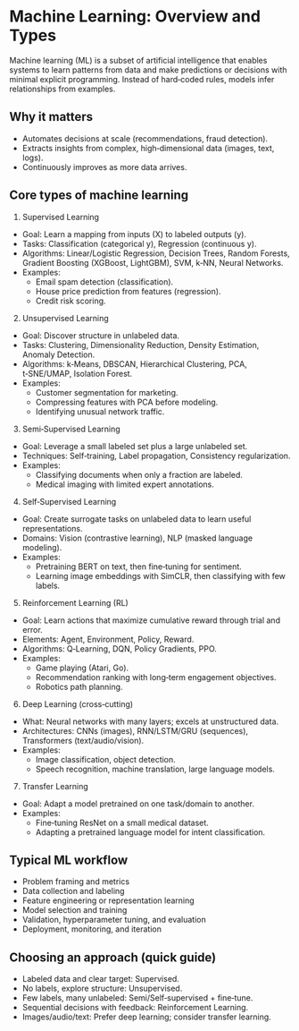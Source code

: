 # Machine Learning: Overview and Types

Machine learning (ML) is a subset of artificial intelligence that enables systems to learn patterns from data and make predictions or decisions with minimal explicit programming. Instead of hard‑coded rules, models infer relationships from examples.

## Why it matters
- Automates decisions at scale (recommendations, fraud detection).
- Extracts insights from complex, high‑dimensional data (images, text, logs).
- Continuously improves as more data arrives.

## Core types of machine learning

1) Supervised Learning
- Goal: Learn a mapping from inputs (X) to labeled outputs (y).
- Tasks: Classification (categorical y), Regression (continuous y).
- Algorithms: Linear/Logistic Regression, Decision Trees, Random Forests, Gradient Boosting (XGBoost, LightGBM), SVM, k‑NN, Neural Networks.
- Examples:
    - Email spam detection (classification).
    - House price prediction from features (regression).
    - Credit risk scoring.

2) Unsupervised Learning
- Goal: Discover structure in unlabeled data.
- Tasks: Clustering, Dimensionality Reduction, Density Estimation, Anomaly Detection.
- Algorithms: k‑Means, DBSCAN, Hierarchical Clustering, PCA, t‑SNE/UMAP, Isolation Forest.
- Examples:
    - Customer segmentation for marketing.
    - Compressing features with PCA before modeling.
    - Identifying unusual network traffic.

3) Semi‑Supervised Learning
- Goal: Leverage a small labeled set plus a large unlabeled set.
- Techniques: Self‑training, Label propagation, Consistency regularization.
- Examples:
    - Classifying documents when only a fraction are labeled.
    - Medical imaging with limited expert annotations.

4) Self‑Supervised Learning
- Goal: Create surrogate tasks on unlabeled data to learn useful representations.
- Domains: Vision (contrastive learning), NLP (masked language modeling).
- Examples:
    - Pretraining BERT on text, then fine‑tuning for sentiment.
    - Learning image embeddings with SimCLR, then classifying with few labels.

5) Reinforcement Learning (RL)
- Goal: Learn actions that maximize cumulative reward through trial and error.
- Elements: Agent, Environment, Policy, Reward.
- Algorithms: Q‑Learning, DQN, Policy Gradients, PPO.
- Examples:
    - Game playing (Atari, Go).
    - Recommendation ranking with long‑term engagement objectives.
    - Robotics path planning.

6) Deep Learning (cross‑cutting)
- What: Neural networks with many layers; excels at unstructured data.
- Architectures: CNNs (images), RNN/LSTM/GRU (sequences), Transformers (text/audio/vision).
- Examples:
    - Image classification, object detection.
    - Speech recognition, machine translation, large language models.

7) Transfer Learning
- Goal: Adapt a model pretrained on one task/domain to another.
- Examples:
    - Fine‑tuning ResNet on a small medical dataset.
    - Adapting a pretrained language model for intent classification.

## Typical ML workflow
- Problem framing and metrics
- Data collection and labeling
- Feature engineering or representation learning
- Model selection and training
- Validation, hyperparameter tuning, and evaluation
- Deployment, monitoring, and iteration

## Choosing an approach (quick guide)
- Labeled data and clear target: Supervised.
- No labels, explore structure: Unsupervised.
- Few labels, many unlabeled: Semi/Self‑supervised + fine‑tune.
- Sequential decisions with feedback: Reinforcement Learning.
- Images/audio/text: Prefer deep learning; consider transfer learning.
